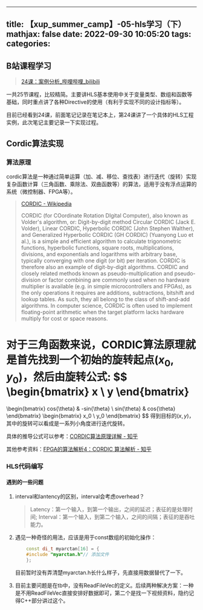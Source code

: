 <!--
 * @Author: Peng Xuanyao 793063685@qq.com
 * @Date: 2022-09-30 10:05:20
 * @LastEditors: Peng Xuanyao 793063685@qq.com
 * @LastEditTime: 2022-10-01 11:58:15
 * @FilePath: /_posts/【xup_summer_camp】-05-hls学习（下）.md
 * @Description: 这是默认设置,请设置`customMade`, 打开koroFileHeader查看配置 进行设置: https://github.com/OBKoro1/koro1FileHeader/wiki/%E9%85%8D%E7%BD%AE
-->
---
title: 【xup_summer_camp】-05-hls学习（下）
mathjax: false
date: 2022-09-30 10:05:20
tags:
categories:
---

## B站课程学习

> [24课：案例分析\_哔哩哔哩\_bilibili](https://www.bilibili.com/video/BV1bt41187RW?p=24&vd_source=293ffecc5040ce31ebf8b10de8372434)

一共25节课程，比较精简。主要讲HLS基本使用中关于变量类型、数组和函数等基础，同时重点讲了各种Directive的使用（有利于实现不同的设计指标等）。

目前已经看到24课，前面笔记记录在笔记本上，第24课讲了一个具体的HLS工程实例，此次笔记主要记录一下实现过程。

<!-- more -->

## Cordic算法实现

### 算法原理

cordic算法是一种通过简单运算（加、减、移位、查找表）进行迭代（旋转）实现复杂函数计算（三角函数、乘除法、双曲函数等）的算法，适用于没有浮点运算的系统（微控制器、FPGA等）。

> [CORDIC - Wikipedia](https://en.wikipedia.org/wiki/CORDIC)
> 
> CORDIC (for COordinate Rotation DIgital Computer), also known as Volder's algorithm, or: Digit-by-digit method Circular CORDIC (Jack E. Volder), Linear CORDIC, Hyperbolic CORDIC (John Stephen Walther), and Generalized Hyperbolic CORDIC (GH CORDIC) (Yuanyong Luo et al.), is a simple and efficient algorithm to calculate trigonometric functions, hyperbolic functions, square roots, multiplications, divisions, and exponentials and logarithms with arbitrary base, typically converging with one digit (or bit) per iteration. CORDIC is therefore also an example of digit-by-digit algorithms. CORDIC and closely related methods known as pseudo-multiplication and pseudo-division or factor combining are commonly used when no hardware multiplier is available (e.g. in simple microcontrollers and FPGAs), as the only operations it requires are additions, subtractions, bitshift and lookup tables. As such, they all belong to the class of shift-and-add algorithms. In computer science, CORDIC is often used to implement floating-point arithmetic when the target platform lacks hardware multiply for cost or space reasons.

对于三角函数来说，CORDIC算法原理就是首先找到一个初始的旋转起点$(x_0, y_0)$，然后由旋转公式:
$$
\begin{bmatrix} 
x \\ 
y 
\end{bmatrix} 
= 
\begin{bmatrix}
    cos{\theta} & -sin{\theta} \\
    sin{\theta} & cos{\theta}
\end{bmatrix}
\begin{bmatrix}
    x_0 \\
    y_0
\end{bmatrix}
$$
得到目标的$(x, y)$，其中的旋转可以看成是一系列小角度进行迭代旋转。

具体的推导公式可以参考：[CORDIC算法原理详解 - 知乎](https://zhuanlan.zhihu.com/p/384524393)

其他参考资料：[FPGA的算法解析4：CORDIC 算法解析 - 知乎](https://zhuanlan.zhihu.com/p/471677202)

### HLS代码编写

#### 遇到的一些问题

1. interval和lantency的区别，interval会考虑overhead？
   
   > Latency：第一个输入，到第一个输出，之间的延迟；表征的是处理时间;
   > Interval：第一个输入，到第二个输入，之间的间隔；表征的是吞吐能力。
   
2. 遇见一种奇怪的用法，应该是用于const数组的初始化操作：

    ```cpp
        const di_t myarctan[16] = {
        #include "myarctan.h"// 添加文件
        };
    ```
   目前暂时没有弄清楚myarctan.h长什么样子，先直接用数据替代了一下。

3. 目前主要问题是在tb中，没有ReadFileVec的定义。后续两种解决方案：一种是不用ReadFileVec直接安排好数据即可，第二个是找一下视频资料，隐约记得C++部分讲过这个。
